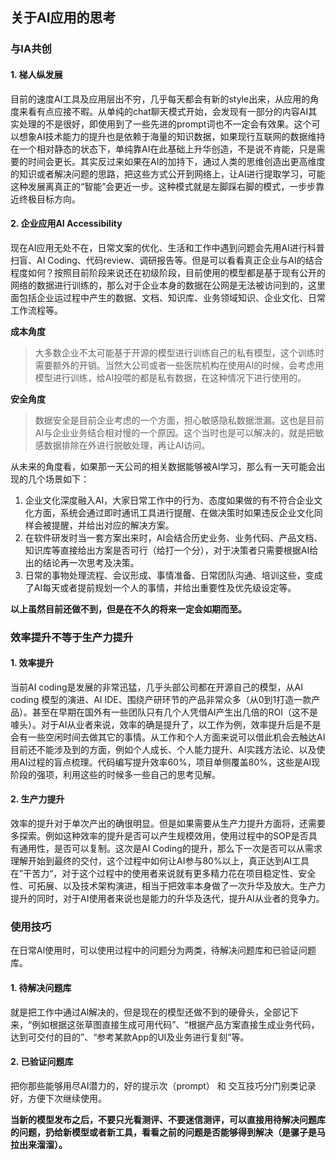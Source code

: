 ## 关于AI应用的思考

### 与IA共创
#### 1. 梯人纵发展
目前的速度AI工具及应用层出不穷，几乎每天都会有新的style出来，从应用的角度来看有点应接不暇。从单纯的chat聊天模式开始，会发现有一部分的内容AI其实处理的不是很好，即使用到了一些先进的prompt词也不一定会有效果。这个可以想象AI技术能力的提升也是依赖于海量的知识数据，如果现行互联网的数据维持在一个相对静态的状态下，单纯靠AI在此基础上升华创造，不是说不肯能，只是需要的时间会更长。其实反过来如果在AI的加持下，通过人类的思维创造出更高维度的知识或者解决问题的思路，把这些方式公开到网络上，让AI进行提取学习，可能这种发展离真正的“智能”会更近一步。这种模式就是左脚踩右脚的模式，一步步靠近终极目标方向。

#### 2. 企业应用AI Accessibility
现在AI应用无处不在，日常文案的优化、生活和工作中遇到问题会先用AI进行科普扫盲、AI Coding、代码review、调研报告等。但是可以看看真正企业与AI的结合程度如何？按照目前阶段来说还在初级阶段，目前使用的模型都是基于现有公开的网络的数据进行训练的，那么对于企业本身的数据在公网是无法被访问到的，这里面包括企业运过程中产生的数据、文档、知识库、业务领域知识、企业文化、日常工作流程等。

**成本角度**
> 大多数企业不太可能基于开源的模型进行训练自己的私有模型，这个训练时需要额外的开销。当然大公司或者一些医院机构在使用AI的时候，会考虑用模型进行训练，给AI投喂的都是私有数据，在这种情况下进行使用的。

**安全角度**
> 数据安全是目前企业考虑的一个方面，担心敏感隐私数据泄漏。这也是目前AI与企业业务结合相对慢的一个原因。这个当时也是可以解决的，就是把敏感数据排除在外进行脱敏处理，再让AI访问。

从未来的角度看，如果那一天公司的相关数据能够被AI学习，那么有一天可能会出现的几个场景如下：
1. 企业文化深度融入AI，大家日常工作中的行为、态度如果做的有不符合企业文化方面，系统会通过即时通讯工具进行提醒、在做决策时如果违反企业文化同样会被提醒，并给出对应的解决方案。
2. 在软件研发时当一套方案出来时，AI会结合历史业务、业务代码、产品文档、知识库等直接给出方案是否可行（给打一个分），对于决策者只需要根据AI给出的结论再一次思考及决策。
3. 日常的事物处理流程、会议形成、事情准备、日常团队沟通、培训这些，变成了AI每天或者提前规划一个人的事情，并给出重要性及优先级设定等。

**以上虽然目前还做不到，但是在不久的将来一定会如期而至。**


### 效率提升不等于生产力提升
#### 1. 效率提升
当前AI coding是发展的非常迅猛，几乎头部公司都在开源自己的模型，从AI coding 模型的演进、AI IDE、围绕产研环节的产品非常众多（从0到1打造一款产品）。甚至在早期在国外有一些团队只有几个人凭借AI产生出几倍的ROI（这不是噱头）。对于AI从业者来说，效率的确是提升了，以工作为例，效率提升后是不是会有一些空闲时间去做其它的事情。从工作和个人方面来说可以借此机会去触达AI目前还不能涉及到的方面，例如个人成长、个人能力提升、AI实践方法论、以及使用AI过程的盲点梳理。代码编写提升效率60%，项目单侧覆盖80%，这些是AI现阶段的强项，利用这些的时候多一些自己的思考见解。

#### 2. 生产力提升
效率的提升对于单次产出的确很明显。但是如果需要从生产力提升方面将，还需要多探索。例如这种效率的提升是否可以产生规模效用，使用过程中的SOP是否具有通用性，是否可以复制。这次是AI Coding的提升，那么下一次是否可以从需求理解开始到最终的交付，这个过程中如何让AI参与80%以上，真正达到AI工具在”干苦力“，对于这个过程中的使用者来说就有更多精力花在项目稳定性、安全性、可拓展、以及技术架构演进，相当于把效率本身做了一次升华及放大。生产力提升的同时，对于AI使用者来说也是能力的升华及迭代，提升AI从业者的竞争力。


### 使用技巧
在日常Al使用时，可以使用过程中的问题分为两类，待解决问题库和已验证问题库。
#### 1. 待解决问题库
就是把工作中通过Al解决的，但是现在的模型还做不到的硬骨头，全部记下来，“例如根据这张草图直接生成可用代码”、“根据产品方案直接生成业务代码，达到可交付的目的”、“参考某款App的UI及业务进行复刻”等。
#### 2. 已验证问题库
把你那些能够用尽AI潜力的，好的提示次（prompt） 和 交互技巧分门别类记录好，方便下次继续使用。

**当新的模型发布之后，不要只光看测评、不要迷信测评，可以直接用待解决问题库的问题，扔给新模型或者新工具，看看之前的问题是否能够得到解决（是骡子是马拉出来溜溜）。**
